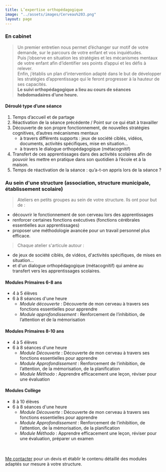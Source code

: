 ```yaml
---
title: L’expertise orthopédagogique
image: "../assets/images/Cerveau%203.png"
layout: page
---
```

### En cabinet
>Un premier entretien nous permet d’échanger sur motif de votre demande, sur le parcours
de votre enfant et vos inquiétudes.<br>
>Puis j’observe en situation les stratégies et les mécanismes mentaux de votre
enfant afin d’identifier ses points d’appui et les défis à relever.<br>
>Enfin, j’établis un plan d’intervention adapté dans le but de développer les
stratégies d’apprentissage qui le feront progresser à la hauteur de ses capacités.<br>
**Le suivi orthopédagogique a lieu au cours de séances hebdomadaires d’une heure.**

#### Déroulé type d’une séance
1. Temps d’accueil et de partage
2. Réactivation de la séance précédente / Point sur ce qui était à travailler
3. Découverte de son propre fonctionnement, de nouvelles stratégies cognitives, d’autres mécanismes mentaux<br>
    * à travers différents supports : jeux de société ciblés, vidéos, documents, activités spécifiques, mise en situation…
    * à travers le dialogue orthopédagogique (métacognitif)
4. Transfert de ces apprentissages dans des activités scolaires afin de pouvoir les mettre en pratique dans son quotidien à l’école et à la maison.
5. Temps de réactivation de la séance : qu’a-t-on appris lors de la séance ?

### Au sein d'une structure (association, structure municipale, établissement scolaire)
>Ateliers en petits groupes au sein de votre structure. Ils ont pour but de : 
* découvrir le fonctionnement de son cerveau lors des apprentissages
* renforcer certaines fonctions exécutives (fonctions cérébrales essentielles aux apprentissages) 
* proposer une méthodologie avancée pour un travail personnel plus efficace. 
>
>Chaque atelier s'articule autour :
* de jeux de société ciblés, de vidéos, d'activités spécifiques, de mises en situation... 
* et d'un dialogue orthopédagogique (métacognitif) qui amène au transfert vers les apprentissages scolaires.

#### Modules Primaires 6-8 ans
* 4 à 5 élèves
* 6 à 8 séances d'une heure<br>
    * _Module découverte_ : Découverte de mon cerveau à travers ses fonctions essentielles pour apprendre
    * _Module approfondissement_ : Renforcement de l’inhibition, de l’attention et de la mémorisation


#### Modules Primaires 8-10 ans
* 4 à 5 élèves
* 6 à 8 séances d'une heure<br>
    * _Module Découverte_ : Découverte de mon cerveau à travers ses fonctions essentielles pour apprendre
    * _Module Approfondissement_ : Renforcement de l’inhibition, de l’attention, de la mémorisation, de la planification
    * _Module Méthodo_ : Apprendre efficacement une leçon, réviser pour une évaluation


#### Modules Collège
* 8 à 10 élèves
* 6 à 8 séances d'une heure<br>
    * _Module Découverte_ : Découverte de mon cerveau à travers ses fonctions essentielles pour apprendre
    * _Module Approfondissement_ : Renforcement de l’inhibition, de l’attention, de la mémorisation, de la planification
    * _Module Méthodo_ : Apprendre efficacement une leçon, réviser pour une évaluation, préparer un examen
    <br>
    <br>


[Me contacter]({{site.url}}{{site.baseurl}}/#contact) pour un devis et établir le contenu détaillé des modules adaptés sur mesure à votre structure.